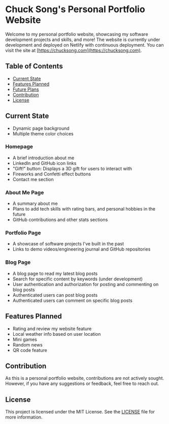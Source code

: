 # Chuck Song's Personal Portfolio Website

Welcome to my personal portfolio website, showcasing my software development projects and skills, and more!
The website is currently under development and deployed on Netlify with continuous deployment. You can visit the site at [https://chucksong.com](https://chucksong.com).

## Table of Contents

- [Current State](#current-state)
- [Features Planned](#features-planned)
- [Future Plans](#future-plans)
- [Contribution](#contribution)
- [License](#license)

## Current State

- Dynamic page background
- Multiple theme color choices

### Homepage
- A brief introduction about me
- LinkedIn and GitHub icon links
- "Gift!" button: Displays a 3D gift for users to interact with
- Fireworks and Confetti effect buttons
- Contact me section

### About Me Page
- A summary about me
- Plans to add tech skills with rating bars, and personal hobbies in the future
- GitHub contributions and other stats sections

### Portfolio Page
- A showcase of software projects I've built in the past
- Links to demo videos/engineering journal and GitHub repositories

### Blog Page
- A blog page to read my latest blog posts
- Search for specific content by keywords (under development)
- User authentication and authorization for posting and commenting on blog posts
- Authenticated users can post blog posts
- Authenticated users can comment on specific blog posts

## Features Planned

- Rating and review my website feature
- Local weather info based on user location
- Mini games
- Random news
- QR code feature

## Contribution

As this is a personal portfolio website, contributions are not actively sought. However, if you have any suggestions or feedback, feel free to reach out.

## License

This project is licensed under the MIT License. See the [LICENSE](LICENSE) file for more information.
